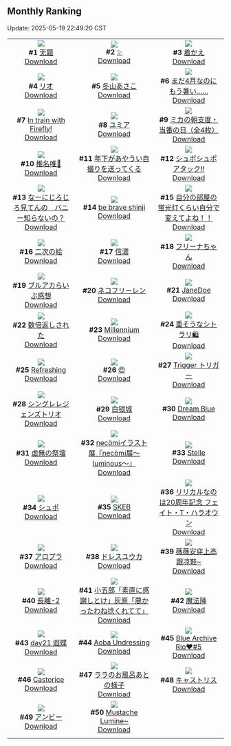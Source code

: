 ## Monthly Ranking
Update: 2025-05-19 22:49:20 CST

|      |      |      |
| :----: | :----: | :----: |
| ![](https://i.pixiv.re/c/240x480/img-master/img/2025/04/21/20/34/34/129555187_p0_master1200.jpg)<br>**#1** [无题](https://www.pixiv.net/artworks/129555187)<br>[Download](https://i.pixiv.re/img-original/img/2025/04/21/20/34/34/129555187_p0.png) | ![](https://i.pixiv.re/c/240x480/img-master/img/2025/04/21/17/05/37/129548782_p0_master1200.jpg)<br>**#2** [✨](https://www.pixiv.net/artworks/129548782)<br>[Download](https://i.pixiv.re/img-original/img/2025/04/21/17/05/37/129548782_p0.png) | ![](https://i.pixiv.re/c/240x480/img-master/img/2025/04/21/00/30/02/129530972_p0_master1200.jpg)<br>**#3** [着かえ](https://www.pixiv.net/artworks/129530972)<br>[Download](https://i.pixiv.re/img-original/img/2025/04/21/00/30/02/129530972_p0.jpg) |
| ![](https://i.pixiv.re/c/240x480/img-master/img/2025/04/21/12/00/04/129543098_p0_master1200.jpg)<br>**#4** [リオ](https://www.pixiv.net/artworks/129543098)<br>[Download](https://i.pixiv.re/img-original/img/2025/04/21/12/00/04/129543098_p0.jpg) | ![](https://i.pixiv.re/c/240x480/img-master/img/2025/04/21/17/00/03/129548575_p0_master1200.jpg)<br>**#5** [冬山あさこ](https://www.pixiv.net/artworks/129548575)<br>[Download](https://i.pixiv.re/img-original/img/2025/04/21/17/00/03/129548575_p0.png) | ![](https://i.pixiv.re/c/240x480/img-master/img/2025/04/21/17/08/33/129548851_p0_master1200.jpg)<br>**#6** [まだ4月なのにもう暑い……](https://www.pixiv.net/artworks/129548851)<br>[Download](https://i.pixiv.re/img-original/img/2025/04/21/17/08/33/129548851_p0.jpg) |
| ![](https://i.pixiv.re/c/240x480/img-master/img/2025/04/21/23/26/47/129562227_p0_master1200.jpg)<br>**#7** [In train with Firefly!](https://www.pixiv.net/artworks/129562227)<br>[Download](https://i.pixiv.re/img-original/img/2025/04/21/23/26/47/129562227_p0.png) | ![](https://i.pixiv.re/c/240x480/img-master/img/2025/04/21/12/02/40/129543289_p0_master1200.jpg)<br>**#8** [ユミア](https://www.pixiv.net/artworks/129543289)<br>[Download](https://i.pixiv.re/img-original/img/2025/04/21/12/02/40/129543289_p0.jpg) | ![](https://i.pixiv.re/c/240x480/img-master/img/2025/04/20/08/00/08/129497476_p0_master1200.jpg)<br>**#9** [ミカの朝支度・当番の日（全4枚）](https://www.pixiv.net/artworks/129497476)<br>[Download](https://i.pixiv.re/img-original/img/2025/04/20/08/00/08/129497476_p0.jpg) |
| ![](https://i.pixiv.re/c/240x480/img-master/img/2025/04/21/00/30/01/129530969_p0_master1200.jpg)<br>**#10** [椎名唯🤎](https://www.pixiv.net/artworks/129530969)<br>[Download](https://i.pixiv.re/img-original/img/2025/04/21/00/30/01/129530969_p0.png) | ![](https://i.pixiv.re/c/240x480/img-master/img/2025/04/19/12/14/57/129464025_p0_master1200.jpg)<br>**#11** [年下があやうい自撮りを送ってくる](https://www.pixiv.net/artworks/129464025)<br>[Download](https://i.pixiv.re/img-original/img/2025/04/19/12/14/57/129464025_p0.jpg) | ![](https://i.pixiv.re/c/240x480/img-master/img/2025/04/21/17/53/36/129549842_p0_master1200.jpg)<br>**#12** [シュポシュポアタック!!](https://www.pixiv.net/artworks/129549842)<br>[Download](https://i.pixiv.re/img-original/img/2025/04/21/17/53/36/129549842_p0.jpg) |
| ![](https://i.pixiv.re/c/240x480/img-master/img/2025/04/21/22/20/32/129559501_p0_master1200.jpg)<br>**#13** [なーにじろじろ見てんの　バニー知らないの？](https://www.pixiv.net/artworks/129559501)<br>[Download](https://i.pixiv.re/img-original/img/2025/04/21/22/20/32/129559501_p0.jpg) | ![](https://i.pixiv.re/c/240x480/img-master/img/2025/04/21/05/01/15/129536754_p0_master1200.jpg)<br>**#14** [be brave shinji](https://www.pixiv.net/artworks/129536754)<br>[Download](https://i.pixiv.re/img-original/img/2025/04/21/05/01/15/129536754_p0.png) | ![](https://i.pixiv.re/c/240x480/img-master/img/2025/04/21/18/00/11/129550094_p0_master1200.jpg)<br>**#15** [自分の部屋の蛍光灯くらい自分で変えてよね！！](https://www.pixiv.net/artworks/129550094)<br>[Download](https://i.pixiv.re/img-original/img/2025/04/21/18/00/11/129550094_p0.jpg) |
| ![](https://i.pixiv.re/c/240x480/img-master/img/2025/04/21/19/03/15/129552099_p0_master1200.jpg)<br>**#16** [二次の絵](https://www.pixiv.net/artworks/129552099)<br>[Download](https://i.pixiv.re/img-original/img/2025/04/21/19/03/15/129552099_p0.jpg) | ![](https://i.pixiv.re/c/240x480/img-master/img/2025/04/21/19/25/15/129552732_p0_master1200.jpg)<br>**#17** [信濃](https://www.pixiv.net/artworks/129552732)<br>[Download](https://i.pixiv.re/img-original/img/2025/04/21/19/25/15/129552732_p0.jpg) | ![](https://i.pixiv.re/c/240x480/img-master/img/2025/04/20/00/00/06/129487021_p0_master1200.jpg)<br>**#18** [フリーナちゃん](https://www.pixiv.net/artworks/129487021)<br>[Download](https://i.pixiv.re/img-original/img/2025/04/20/00/00/06/129487021_p0.png) |
| ![](https://i.pixiv.re/c/240x480/img-master/img/2025/04/20/21/25/30/129521944_p0_master1200.jpg)<br>**#19** [ブルアカらいぶ感想](https://www.pixiv.net/artworks/129521944)<br>[Download](https://i.pixiv.re/img-original/img/2025/04/20/21/25/30/129521944_p0.png) | ![](https://i.pixiv.re/c/240x480/img-master/img/2025/04/20/00/00/04/129486995_p0_master1200.jpg)<br>**#20** [ネコフリーレン](https://www.pixiv.net/artworks/129486995)<br>[Download](https://i.pixiv.re/img-original/img/2025/04/20/00/00/04/129486995_p0.png) | ![](https://i.pixiv.re/c/240x480/img-master/img/2025/04/23/18/00/05/129617004_p0_master1200.jpg)<br>**#21** [JaneDoe](https://www.pixiv.net/artworks/129617004)<br>[Download](https://i.pixiv.re/img-original/img/2025/04/23/18/00/05/129617004_p0.jpg) |
| ![](https://i.pixiv.re/c/240x480/img-master/img/2025/04/20/00/05/01/129487672_p0_master1200.jpg)<br>**#22** [数倍返しされた](https://www.pixiv.net/artworks/129487672)<br>[Download](https://i.pixiv.re/img-original/img/2025/04/20/00/05/01/129487672_p0.jpg) | ![](https://i.pixiv.re/c/240x480/img-master/img/2025/04/21/17/58/48/129549988_p0_master1200.jpg)<br>**#23** [Millennium](https://www.pixiv.net/artworks/129549988)<br>[Download](https://i.pixiv.re/img-original/img/2025/04/21/17/58/48/129549988_p0.png) | ![](https://i.pixiv.re/c/240x480/img-master/img/2025/04/19/18/58/40/129474670_p0_master1200.jpg)<br>**#24** [重そうなシトラリ🛍️](https://www.pixiv.net/artworks/129474670)<br>[Download](https://i.pixiv.re/img-original/img/2025/04/19/18/58/40/129474670_p0.png) |
| ![](https://i.pixiv.re/c/240x480/img-master/img/2025/04/20/11/01/29/129490312_p0_master1200.jpg)<br>**#25** [Refreshing](https://www.pixiv.net/artworks/129490312)<br>[Download](https://i.pixiv.re/img-original/img/2025/04/20/11/01/29/129490312_p0.png) | ![](https://i.pixiv.re/c/240x480/img-master/img/2025/04/21/00/00/09/129529377_p0_master1200.jpg)<br>**#26** [😍](https://www.pixiv.net/artworks/129529377)<br>[Download](https://i.pixiv.re/img-original/img/2025/04/21/00/00/09/129529377_p0.jpg) | ![](https://i.pixiv.re/c/240x480/img-master/img/2025/04/19/22/38/00/129483577_p0_master1200.jpg)<br>**#27** [Trigger  トリガー](https://www.pixiv.net/artworks/129483577)<br>[Download](https://i.pixiv.re/img-original/img/2025/04/19/22/38/00/129483577_p0.png) |
| ![](https://i.pixiv.re/c/240x480/img-master/img/2025/04/21/21/40/55/129557810_p0_master1200.jpg)<br>**#28** [シングレレジェンズトリオ](https://www.pixiv.net/artworks/129557810)<br>[Download](https://i.pixiv.re/img-original/img/2025/04/21/21/40/55/129557810_p0.jpg) | ![](https://i.pixiv.re/c/240x480/img-master/img/2025/04/20/16/50/51/129511066_p0_master1200.jpg)<br>**#29** [白银城](https://www.pixiv.net/artworks/129511066)<br>[Download](https://i.pixiv.re/img-original/img/2025/04/20/16/50/51/129511066_p0.jpg) | ![](https://i.pixiv.re/c/240x480/img-master/img/2025/04/22/00/00/11/129563571_p0_master1200.jpg)<br>**#30** [Dream Blue](https://www.pixiv.net/artworks/129563571)<br>[Download](https://i.pixiv.re/img-original/img/2025/04/22/00/00/11/129563571_p0.jpg) |
| ![](https://i.pixiv.re/c/240x480/img-master/img/2025/04/21/08/03/07/129539587_p0_master1200.jpg)<br>**#31** [虚無の祭壇](https://www.pixiv.net/artworks/129539587)<br>[Download](https://i.pixiv.re/img-original/img/2025/04/21/08/03/07/129539587_p0.png) | ![](https://i.pixiv.re/c/240x480/img-master/img/2025/04/20/00/00/15/129487122_p0_master1200.jpg)<br>**#32** [necömiイラスト展『necömi展～luminous～』](https://www.pixiv.net/artworks/129487122)<br>[Download](https://i.pixiv.re/img-original/img/2025/04/20/00/00/15/129487122_p0.png) | ![](https://i.pixiv.re/c/240x480/img-master/img/2025/04/21/12/22/52/129543661_p0_master1200.jpg)<br>**#33** [Stelle](https://www.pixiv.net/artworks/129543661)<br>[Download](https://i.pixiv.re/img-original/img/2025/04/21/12/22/52/129543661_p0.png) |
| ![](https://i.pixiv.re/c/240x480/img-master/img/2025/04/22/14/09/56/129579288_p0_master1200.jpg)<br>**#34** [シュポ](https://www.pixiv.net/artworks/129579288)<br>[Download](https://i.pixiv.re/img-original/img/2025/04/22/14/09/56/129579288_p0.png) | ![](https://i.pixiv.re/c/240x480/img-master/img/2025/04/19/12/40/46/129464660_p0_master1200.jpg)<br>**#35** [SKEB](https://www.pixiv.net/artworks/129464660)<br>[Download](https://i.pixiv.re/img-original/img/2025/04/19/12/40/46/129464660_p0.jpg) | ![](https://i.pixiv.re/c/240x480/img-master/img/2025/04/21/00/00/22/129529480_p0_master1200.jpg)<br>**#36** [リリカルなのは20周年記念 フェイト・T・ハラオウン](https://www.pixiv.net/artworks/129529480)<br>[Download](https://i.pixiv.re/img-original/img/2025/04/21/00/00/22/129529480_p0.jpg) |
| ![](https://i.pixiv.re/c/240x480/img-master/img/2025/04/22/00/43/03/129565624_p0_master1200.jpg)<br>**#37** [アロプラ](https://www.pixiv.net/artworks/129565624)<br>[Download](https://i.pixiv.re/img-original/img/2025/04/22/00/43/03/129565624_p0.jpg) | ![](https://i.pixiv.re/c/240x480/img-master/img/2025/04/21/00/00/24/129529498_p0_master1200.jpg)<br>**#38** [ドレスユウカ](https://www.pixiv.net/artworks/129529498)<br>[Download](https://i.pixiv.re/img-original/img/2025/04/21/00/00/24/129529498_p0.jpg) | ![](https://i.pixiv.re/c/240x480/img-master/img/2025/04/21/18/31/49/129551163_p0_master1200.jpg)<br>**#39** [薇薇安穿上高跟凉鞋~](https://www.pixiv.net/artworks/129551163)<br>[Download](https://i.pixiv.re/img-original/img/2025/04/21/18/31/49/129551163_p0.jpg) |
| ![](https://i.pixiv.re/c/240x480/img-master/img/2025/04/20/18/00/09/129513343_p0_master1200.jpg)<br>**#40** [長離-2](https://www.pixiv.net/artworks/129513343)<br>[Download](https://i.pixiv.re/img-original/img/2025/04/20/18/00/09/129513343_p0.jpg) | ![](https://i.pixiv.re/c/240x480/img-master/img/2025/04/21/17/48/24/129549725_p0_master1200.jpg)<br>**#41** [小五郎「素直に感謝しとけ」灰原「悪かったわね捻くれてて」](https://www.pixiv.net/artworks/129549725)<br>[Download](https://i.pixiv.re/img-original/img/2025/04/21/17/48/24/129549725_p0.png) | ![](https://i.pixiv.re/c/240x480/img-master/img/2025/04/27/23/04/24/129544847_p0_master1200.jpg)<br>**#42** [魔法陣](https://www.pixiv.net/artworks/129544847)<br>[Download](https://i.pixiv.re/img-original/img/2025/04/27/23/04/24/129544847_p0.jpg) |
| ![](https://i.pixiv.re/c/240x480/img-master/img/2025/04/21/17/43/56/129549625_p0_master1200.jpg)<br>**#43** [day21 遐蝶](https://www.pixiv.net/artworks/129549625)<br>[Download](https://i.pixiv.re/img-original/img/2025/04/21/17/43/56/129549625_p0.jpg) | ![](https://i.pixiv.re/c/240x480/img-master/img/2025/04/22/02/34/00/129568668_p0_master1200.jpg)<br>**#44** [Aoba Undressing](https://www.pixiv.net/artworks/129568668)<br>[Download](https://i.pixiv.re/img-original/img/2025/04/22/02/34/00/129568668_p0.jpg) | ![](https://i.pixiv.re/c/240x480/img-master/img/2025/04/21/00/00/10/129529381_p0_master1200.jpg)<br>**#45** [Blue Archive Rio♥️#5](https://www.pixiv.net/artworks/129529381)<br>[Download](https://i.pixiv.re/img-original/img/2025/04/21/00/00/10/129529381_p0.jpg) |
| ![](https://i.pixiv.re/c/240x480/img-master/img/2025/05/17/16/32/52/129499401_p0_master1200.jpg)<br>**#46** [Castorice](https://www.pixiv.net/artworks/129499401)<br>[Download](https://i.pixiv.re/img-original/img/2025/05/17/16/32/52/129499401_p0.jpg) | ![](https://i.pixiv.re/c/240x480/img-master/img/2025/04/22/00/00/19/129563633_p0_master1200.jpg)<br>**#47** [ララのお風呂あとの様子](https://www.pixiv.net/artworks/129563633)<br>[Download](https://i.pixiv.re/img-original/img/2025/04/22/00/00/19/129563633_p0.png) | ![](https://i.pixiv.re/c/240x480/img-master/img/2025/04/21/18/35/35/129551255_p0_master1200.jpg)<br>**#48** [キャストリス](https://www.pixiv.net/artworks/129551255)<br>[Download](https://i.pixiv.re/img-original/img/2025/04/21/18/35/35/129551255_p0.jpg) |
| ![](https://i.pixiv.re/c/240x480/img-master/img/2025/04/23/21/14/34/129623889_p0_master1200.jpg)<br>**#49** [アンビー](https://www.pixiv.net/artworks/129623889)<br>[Download](https://i.pixiv.re/img-original/img/2025/04/23/21/14/34/129623889_p0.jpg) | ![](https://i.pixiv.re/c/240x480/img-master/img/2025/04/21/21/46/42/129558027_p0_master1200.jpg)<br>**#50** [Mustache Lumine~](https://www.pixiv.net/artworks/129558027)<br>[Download](https://i.pixiv.re/img-original/img/2025/04/21/21/46/42/129558027_p0.png) |
|      |
